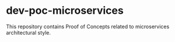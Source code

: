 # dev-poc-microservices
This repository contains Proof of Concepts related to microservices architectural style.
